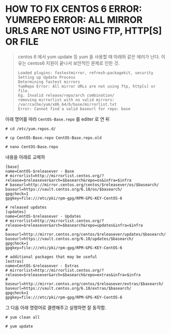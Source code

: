 # HOW TO FIX CENTOS 6 ERROR: YUMREPO ERROR: ALL MIRROR URLS ARE NOT USING FTP, HTTP\[S\] OR FILE

> centos 6 에서 yum update 등 yum 을 사용할 때 아래와 같은 에러가 난다. 이유는 centos6 지원이 끝나서 보안적인 문제로 인한 것.
>
> ```text
> Loaded plugins: fastestmirror, refresh-packagekit, security
> Setting up Update Process
> Determining fastest mirrors
> YumRepo Error: All mirror URLs are not using ftp, http[s] or file.
> Eg. Invalid release/repo/arch combination/
> removing mirrorlist with no valid mirrors: /var/cache/yum/x86_64/6/base/mirrorlist.txt
> Error: Cannot find a valid baseurl for repo: base
> ```

아래 명어를 따라 `CentOS-Base.repo` 를 editer 로 연 뒤

```text
# cd /etc/yum.repos.d/

# cp CentOS-Base.repo CentOS-Base.repo.old

# nano CentOS-Base.repo

```

내용을 아래로 교체하

```text
[base]
name=CentOS-$releasever - Base
# mirrorlist=http://mirrorlist.centos.org/?release=$releasever&arch=$basearch&repo=os&infra=$infra
# baseurl=http://mirror.centos.org/centos/$releasever/os/$basearch/
baseurl=https://vault.centos.org/6.10/os/$basearch/
gpgcheck=1
gpgkey=file:///etc/pki/rpm-gpg/RPM-GPG-KEY-CentOS-6

# released updates
[updates]
name=CentOS-$releasever - Updates
# mirrorlist=http://mirrorlist.centos.org/?release=$releasever&arch=$basearch&repo=updates&infra=$infra
# baseurl=http://mirror.centos.org/centos/$releasever/updates/$basearch/
baseurl=https://vault.centos.org/6.10/updates/$basearch/
gpgcheck=1
gpgkey=file:///etc/pki/rpm-gpg/RPM-GPG-KEY-CentOS-6

# additional packages that may be useful
[extras]
name=CentOS-$releasever - Extras
# mirrorlist=http://mirrorlist.centos.org/?release=$releasever&arch=$basearch&repo=extras&infra=$infra
# baseurl=http://mirror.centos.org/centos/$releasever/extras/$basearch/
baseurl=https://vault.centos.org/6.10/extras/$basearch/
gpgcheck=1
gpgkey=file:///etc/pki/rpm-gpg/RPM-GPG-KEY-CentOS-6
```

그 다음 아래 명령어로 클랜해주고 실행하면 잘 동작함.

```text
# yum clean all

# yum update
```

